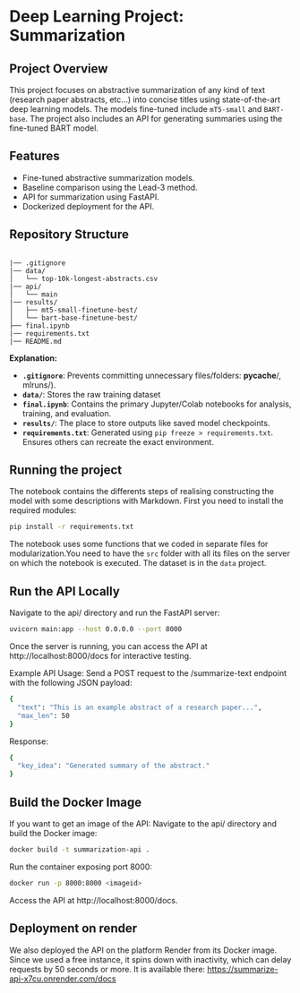 # Deep Learning Project: Summarization

## Project Overview
This project focuses on abstractive summarization of any kind of text (research paper abstracts, etc...) into concise titles using state-of-the-art deep learning models. The models fine-tuned include `mT5-small` and `BART-base`. The project also includes an API for generating summaries using the fine-tuned BART model.

## Features
- Fine-tuned abstractive summarization models.
- Baseline comparison using the Lead-3 method.
- API for summarization using FastAPI.
- Dockerized deployment for the API.

## Repository Structure
```

|── .gitignore
|── data/
│   └── top-10k-longest-abstracts.csv
|── api/
│   └── main
|── results/
│   ├── mt5-small-finetune-best/
│   └── bart-base-finetune-best/
├── final.ipynb
|── requirements.txt
|── README.md
```

**Explanation:**

*   **`.gitignore`**: Prevents committing unnecessary files/folders: __pycache__/, mlruns/).
*   **`data/`**: Stores the raw training dataset
*   **`final.ipynb`**: Contains the primary Jupyter/Colab notebooks for analysis, training, and evaluation.
*   **`results/`**: The place to store outputs like saved model checkpoints.
*   **`requirements.txt`**: Generated using `pip freeze > requirements.txt`. Ensures others can recreate the exact environment.

## Running the project

The notebook contains the differents steps of realising constructing the model with some descriptions with Markdown.
First you need to install the required modules:
```bash
pip install -r requirements.txt
```

The notebook uses some functions that we coded in separate files for modularization.You need to have the `src` folder with all its files on the server on which the notebook is executed.
The dataset is in the `data` project.


## Run the API Locally
Navigate to the api/ directory and run the FastAPI server:

```bash
uvicorn main:app --host 0.0.0.0 --port 8000
```
Once the server is running, you can access the API at http://localhost:8000/docs for interactive testing.

Example API Usage:
Send a POST request to the /summarize-text endpoint with the following JSON payload:

```bash
{
  "text": "This is an example abstract of a research paper...",
  "max_len": 50
}
```

Response:
```bash
{
  "key_idea": "Generated summary of the abstract."
}
```

## Build the Docker Image
If you want to get an image of the API:
Navigate to the api/ directory and build the Docker image:

```bash
docker build -t summarization-api .
```
Run the container exposing port 8000:
```bash
docker run -p 8000:8000 <imageid>
```
Access the API at http://localhost:8000/docs.

## Deployment on render

We also deployed the API on the platform Render from its Docker image.
Since we used a free instance, it spins down with inactivity, which can delay requests by 50 seconds or more.
It is available there: https://summarize-api-x7cu.onrender.com/docs

